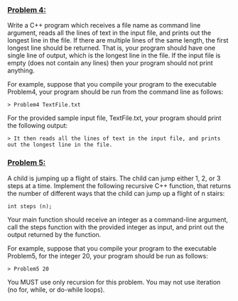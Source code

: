 ### <ins>Problem 4:</ins>
Write a C++ program which receives a file name as command line argument, reads all the lines of text in the input file, and prints out the longest line in the file. If there are multiple lines of the same length, the first longest line should be returned. That is, your program should have one single line of output, which is the longest line in the file. If the input file is empty (does not contain any lines) then your program should not print anything.

For example, suppose that you compile your program to the executable Problem4, your program should be run from the command line as follows:

    > Problem4 TextFile.txt
  
For the provided sample input file, TextFile.txt, your program should print the following output:

    > It then reads all the lines of text in the input file, and prints out the longest line in the file.


### <ins>Problem 5:</ins>
A child is jumping up a flight of stairs. The child can jump either 1, 2, or 3 steps at a time. Implement the following recursive C++ function, that returns the
number of different ways that the child can jump up a flight of n stairs:

    int steps (n);
  
Your main function should receive an integer as a command-line argument, call the steps function with the provided integer as input, and print out the output returned by the function.

For example, suppose that you compile your program to the executable Problem5, for the integer 20, your program should be run as follows:

    > Problem5 20

You MUST use only recursion for this problem. You may not use iteration (no for, while, or do-while loops).

